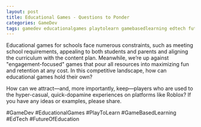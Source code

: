 ```yaml
---
layout: post
title: Educational Games - Questions to Ponder
categories: GameDev
tags: gamedev educationalgames playtolearn gamebasedlearning edtech futureofeducation
---
```


Educational games for schools face numerous constraints, such as meeting school requirements, appealing to both students and parents and aligning the curriculum with the content plan. Meanwhile, we’re up against "engagement-focused" games that pour all resources into maximizing fun and retention at any cost. In this competitive landscape, how can educational games hold their own?

How can we attract—and, more importantly, keep—players who are used to the hyper-casual, quick-dopamine experiences on platforms like Roblox? If you have any ideas or examples, please share.

#GameDev #EducationalGames #PlayToLearn #GameBasedLearning #EdTech #FutureOfEducation

